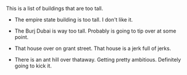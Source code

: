 This is a list of buildings that are too tall.

* The empire state building is too tall. I don't like it.

* The Burj Dubai is way too tall.  Probably is going to tip over at some point.

* That house over on grant street.  That house is a jerk full of jerks.

* There is an ant hill over thataway.  Getting pretty ambitious. Definitely going to kick it.
